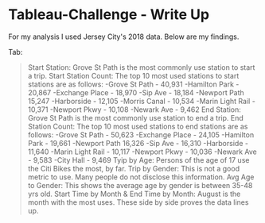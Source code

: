 # Tableau-Challenge - Write Up

For my analysis I used Jersey City's 2018 data. Below are my findings.

Tab: 
>Start Station: Grove St Path is the most commonly use station to start a trip.
>Start Station Count: The top 10 most used stations to start stations are as follows: 
        -Grove St Path - 40,931
        -Hamilton Park - 20,867
        -Exchange Place - 18,970
        -Sip Ave - 18,184
        -Newport Path 15,247
        -Harborside - 12,105
        -Morris Canal - 10,534
        -Marin Light Rail - 10,371
        -Newport Pkwy - 10,108
        -Newark Ave - 9,462
>End Station: Grove St Path is the most commonly use station to end a trip.
>End Station Count: The top 10 most used stations to end stations are as follows:
        -Grove St Path - 50,623
        -Exchange Place - 24,105
        -Hamilton Park - 19,661
        -Newport Path 16,326
        -Sip Ave - 16,310
        -Harborside - 11,640
        -Marin Light Rail - 10,117
        -Newport Pkwy - 10,036
        -Newark Ave - 9,583
        -City Hall - 9,469
>Tyip by Age: Persons of the age of 17 use the Citi Bikes the most, by far.
>Trip by Gender: This is not a good metric to use. Many people do not disclose this information.
>Avg Age to Gender: This shows the average age by gender is between 35-48 yrs old.
>Start Time by Month & End Time by Month: August is the month with the most uses. These side by side proves the data lines up.
